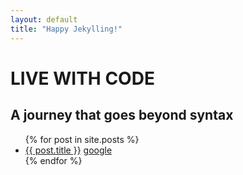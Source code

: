```yaml
---
layout: default
title: "Happy Jekylling!"
---
```


<link href='https://fonts.googleapis.com/css?family=Varela' rel='stylesheet' type='text/css'>
<div class="IntroSection"> 
<h1 class="typewriter-text">LIVE WITH CODE</h1>
<!-- <h1>LIVE WITH</h1>
<div class="glitch" data-text="CODE">CODE</div> -->
<h2>A journey that goes beyond syntax</h2>
</div>


<ul>
  {% for post in site.posts %}
    <li>
      <a href="{{ post.url }}">{{ post.title }}</a>
      <a href="http://www.google.com"> google</a>
    </li>
  {% endfor %}
</ul>

